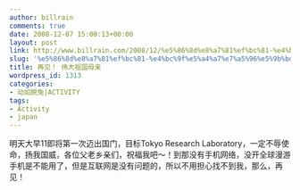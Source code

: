 ```yaml
---
author: billrain
comments: true
date: 2008-12-07 15:00:13+00:00
layout: post
link: http://www.billrain.com/2008/12/%e5%86%8d%e8%a7%81%ef%bc%81-%e4%bc%9f%e5%a4%a7%e7%a5%96%e5%9b%bd%e6%af%8d%e4%ba%b2/
slug: '%e5%86%8d%e8%a7%81%ef%bc%81-%e4%bc%9f%e5%a4%a7%e7%a5%96%e5%9b%bd%e6%af%8d%e4%ba%b2'
title: 再见！ 伟大祖国母亲
wordpress_id: 1313
categories:
- 动如脱兔|ACTIVITY
tags:
- Activity
- japan
---
```


明天大早11即将第一次迈出国门，目标Tokyo Research Laboratory，一定不辱使命，扬我国威，各位父老乡亲们，祝福我吧～！到那没有手机网络，没开全球漫游手机是不能用了，但是互联网是没有问题的，所以不用担心找不到我，那么，再见！
